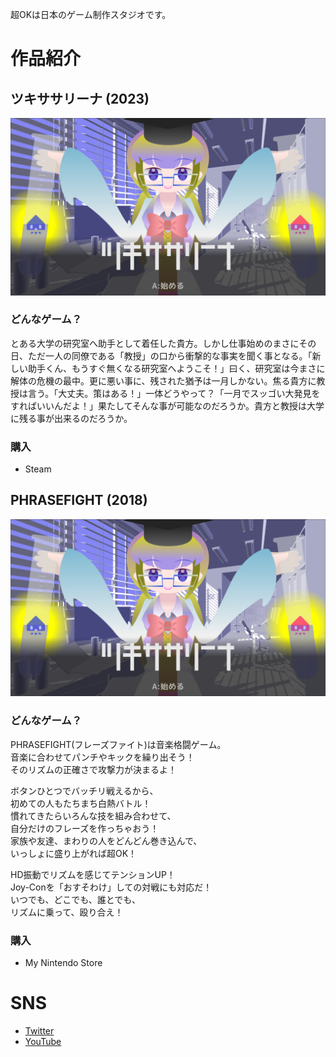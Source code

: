 超OKは日本のゲーム制作スタジオです。

# 作品紹介

## ツキササリーナ (2023)

![](image_003_0000.png)

### どんなゲーム？

とある大学の研究室へ助手として着任した貴方。しかし仕事始めのまさにその日、ただ一人の同僚である「教授」の口から衝撃的な事実を聞く事となる。「新しい助手くん、もうすぐ無くなる研究室へようこそ！」曰く、研究室は今まさに解体の危機の最中。更に悪い事に、残された猶予は一月しかない。焦る貴方に教授は言う。「大丈夫。策はある！」一体どうやって？「一月でスッゴい大発見をすればいいんだよ！」果たしてそんな事が可能なのだろうか。貴方と教授は大学に残る事が出来るのだろうか。

### 購入

- Steam

## PHRASEFIGHT (2018)

![](image_003_0000.png)

### どんなゲーム？

PHRASEFIGHT(フレーズファイト)は音楽格闘ゲーム。  
音楽に合わせてパンチやキックを繰り出そう！  
そのリズムの正確さで攻撃力が決まるよ！  

ボタンひとつでバッチリ戦えるから、  
初めての人もたちまち白熱バトル！  
慣れてきたらいろんな技を組み合わせて、  
自分だけのフレーズを作っちゃおう！  
家族や友達、まわりの人をどんどん巻き込んで、  
いっしょに盛り上がれば超OK！  

HD振動でリズムを感じてテンションUP！  
Joy-Conを「おすそわけ」しての対戦にも対応だ！  
いつでも、どこでも、誰とでも、  
リズムに乗って、殴り合え！  

### 購入

- My Nintendo Store

# SNS

- [Twitter](http://twitter.com/veryOKjp)
- [YouTube](https://www.youtube.com/channel/UCU_c9kXTMNXl1-qhHGkoF0A)
